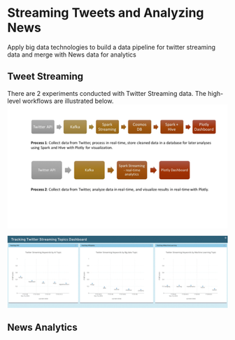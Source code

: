 # Streaming Tweets and Analyzing News
Apply big data technologies to build a data pipeline for twitter streaming data and merge with News data for analytics

## Tweet Streaming
There are 2 experiments conducted with Twitter Streaming data. The high-level workflows are illustrated below. 
![](twitter_data_workflow.jpg)



![](output_FvhBEC.gif)

## News Analytics

